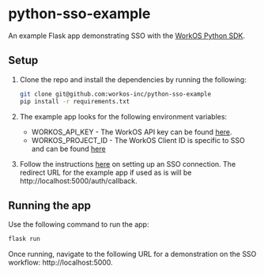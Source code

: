 # python-sso-example
An example Flask app demonstrating SSO with the [WorkOS Python SDK](https://github.com/workos-inc/workos-python).

## Setup
1. Clone the repo and install the dependencies by running the following:
    ```bash
    git clone git@github.com:workos-inc/python-sso-example
    pip install -r requirements.txt
    ```
1. The example app looks for the following environment variables:
    - WORKOS_API_KEY - The WorkOS API key can be found [here](https://dashboard.workos.com/api-keys).
    - WORKOS_PROJECT_ID - The WorkOS Client ID is specific to SSO and can be found [here](https://dashboard.workos.com/sso/configuration)

1. Follow the instructions [here](https://docs.workos.com/sso/auth-flow) on setting up an SSO connection. The redirect URL for the example app if used as is will be http://localhost:5000/auth/callback.

## Running the app
Use the following command to run the app:
```bash
flask run
```

Once running, navigate to the following URL for a demonstration on the SSO workflow: http://localhost:5000.
